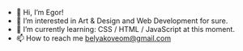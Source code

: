 - 👋 Hi, I’m Egor! 
- 👀 I’m interested in Art & Design and Web Development for sure.
- 🌱 I’m currently learning: CSS / HTML / JavaScript at this moment.
- 📫 How to reach me belyakoveom@gmail.com

<!---
belyakoveom/belyakoveom is a ✨ special ✨ repository because its `README.md` (this file) appears on your GitHub profile.
You can click the Preview link to take a look at your changes.
--->
